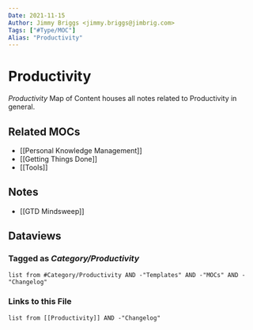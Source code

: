 ```yaml
---
Date: 2021-11-15
Author: Jimmy Briggs <jimmy.briggs@jimbrig.com>
Tags: ["#Type/MOC"]
Alias: "Productivity"
---
```


# Productivity

*Productivity* Map of Content houses all notes related to Productivity in general.

## Related MOCs

- [[Personal Knowledge Management]]
- [[Getting Things Done]]
- [[Tools]]

## Notes

- [[GTD Mindsweep]]

## Dataviews

### Tagged as *Category/Productivity*

```dataview
list from #Category/Productivity AND -"Templates" AND -"MOCs" AND -"Changelog"
```

### Links to this File

```dataview
list from [[Productivity]] AND -"Changelog"
```